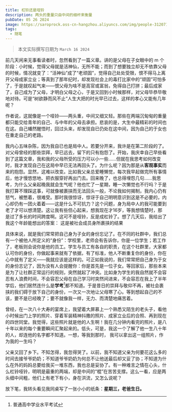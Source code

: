 ```yaml
---
title: 杠铃还是哑铃
description: 两头的重量只由中间的细杆来衡量
pubDate: 05 26 2024
image: https://saroprock.oss-cn-hangzhou.aliyuncs.com/img/people-3120717_1280.jpg
tags:
  - 随笔
---
```

> 本文实际撰写日期为 `March 16 2024`

前几天闲来无事看读者时，忽然看到了一篇义章。讲的是父母在子女眼中的 m 个阶段：小时候，觉得父母就是活神仙，无所不能；而到了想要独立却无不依靠父母的时候，情况就变了：“活神仙”成了“老顽固”，觉得自己处处受限，恨不得马上离开父母成家立业；等真到了那年纪时，却发现社会上的毒打比家中的“顽固”可怕多了，于是就叹起气来——恨父母为啥不是高官或富翁，免得自己打拼；最后成家了，自己成为了父母，才明白父母之心，于是又回到小时候那样，对父母毕恭毕敬地对待。可是“树欲静而风不止”人生大把的时光早已过去，这样的孝心又能有几年呢？

作者说，这就像是一个哑铃——两头重，中间又细又轻。那些在两端沉甸甸的重量都只能交给青年的自己、与中年的父母去承担。悲哀的是，大生中最精彩的时间也在这。自己幡然醒悟时，回过头来，却发现自已仍处在这中间，因为自己的于女也在重走自己的老路。

我内心五味杂陈，因为我自已也是局中人。若要分开来，我许是在第二阶段的了。对父母曾经的那些崇拜，早已远去，留下的只有抱怨了。开始，我庆幸自己早些看到了这篇文章，我和我的父母所受的压力可以小一些……但就在我思考如何改变时，我才发现自己在这局中早已无法再回头了。为什么呢？因为那是从**客观事实**而来的抱怨。显然，这难以改变。比如我父亲总爱睡懒觉，每次我早起做完所有事情后，他才慢悠悠地、把衣服穿好再出门去。回来晚了，也总得埋怨几句……我思考，为什么父亲起晚我就会生气呢？他也忙了一星期，睡一次懒觉也不行吗？于是我打算不理踩这事，可就像被裹挟而无法回头一般，不论我如何揭制，我内心仍有怒气，被憋着，很难受。那时我很惊讶，惊讶于自己明明意识到这是不必要的，内心却仍有一团火着着——这是什么不可抗力？这个问题，身为局中人的我可能要到老了才可以想清楚。这让我有些但心起来，想我现在才16岁，等我想情楚时，那是过了多长的时间跨度啊。这可不是哑铃，反是成杠铃了。想了几天后，我给出了我这个年龄能想出的答案： 这是被社会成员身所裹挟的结果

具体来说，就是我们常常把自己身为子女的身份忘记了。在不同的社群中，我们总有一个被他人所定义的“身份”：学校里，老师会有告诉你，你是一位学生；若工作了，老板则会说你是他的员工。学生与员工有各自的职责，在这个社群里，大家都认可你的身份，你做起事来就有了依据，有了标准，他人不断重复你的身份，你在心中就有了定义——我就应该是这样的。可正如我说的，我们常常把自己身为于女的身份志记了，因为没有人会提醒你：你是首先是一位子女。等回家后，那些本来是为了让社群正常运行的规则，突然就起了冲突。比如身为学生的我自然就不会容忍有人浪费时间，不会容忍父母在自己学习时突然间进来，不会容忍在我上了半年学后，他们居然连什么是**学考**[^1]都不知道。于是昔日的崇拜与敬仰不再，被社会裹挟的我们碍于放下自己的身份，一次又一次地让父母寒了心。等到想起自己的不该，要不是已经晚了；要不就像我一样，无力、而清楚地痛苦着。

曾经，在一次八十大寿的宴席上，我望着大屏慕上一个熟悉又陌生的老头子，看他小时候出门上学的照片、穿着军装精神抖撒的照片、成家立业后的合照、再到现在的四世同堂。我觉得，这些照片就是他的人生啊！我在几分钟内看完的照片，是八十年以来的每个重要瞬间汇聚起来的。低头，可是，我这一个了解了他一生八十年的人，却连他的名字都不知道。一想，等我到那时， 我可以拿出这一组照片，作为我的一生吗？

[^1]: 普通高中学业水平考试

父亲又回了乡下。不知怎得，我忽得哭了。以前，我不知道父亲为何要花这么多的时间去接爷爷奶奶；不知道爷爷奶奶为何总不让他送最后却又妥了协；不知道为什么在外的妈妈总要给我买一堆东西，我也总是妥协了。有一种难言之情在心头，什么杠铃哑铃，明明是最重的两端，却是中间的“棍”在苦苦支撑。这么一看，应是两头细中间粗，他们上有老下有小，身在洪流，又怎么说呢？

放下笔，我转头看见我同桌写了一张小小的纸条：**星期三，老爸生日。**

